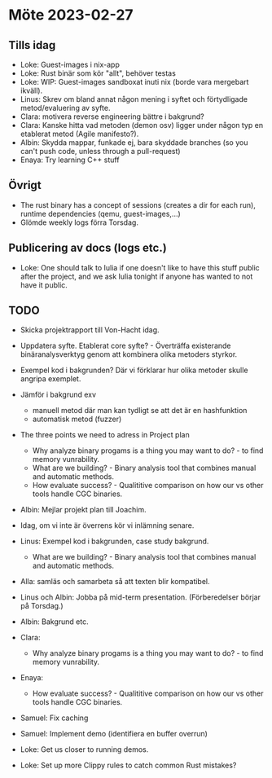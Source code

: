 # Möte 2023-02-27

## Tills idag
- Loke: Guest-images i nix-app
- Loke: Rust binär som kör "allt", behöver testas
- Loke: WIP: Guest-images sandboxat inuti nix (borde vara mergebart ikväll).
- Linus: Skrev om bland annat någon mening i syftet och förtydligade
  metod/evaluering av syfte.
- Clara: motivera reverse engineering bättre i bakgrund?
- Clara: Kanske hitta vad metoden (demon osv) ligger under någon typ en
  etablerat metod (Agile manifesto?).
- Albin: Skydda mappar, funkade ej, bara skyddade branches (so you can't push
  code, unless through a pull-request)
- Enaya: Try learning C++ stuff

## Övrigt
- The rust binary has a concept of sessions (creates a dir for each run),
  runtime dependencies (qemu, guest-images,...)
- Glömde weekly logs förra Torsdag.

## Publicering av docs (logs etc.)
- Loke: One should talk to Iulia if one doesn't like to have this stuff public
  after the project, and we ask Iulia tonight if anyone has wanted to not have
  it public.


## TODO
- Skicka projektrapport till Von-Hacht idag.

- Uppdatera syfte. Etablerat core syfte? - Överträffa existerande
  binäranalysverktyg genom att kombinera olika metoders styrkor.

- Exempel kod i bakgrunden? Där vi förklarar hur olika metoder skulle angripa
  exemplet.

- Jämför i bakgrund exv
	* manuell metod där man kan tydligt se att det är en hashfunktion 
	* automatisk metod (fuzzer)

- The three points we need to adress in Project plan
	* Why analyze binary progams is a thing you may want to do? - to find memory vunrability.
	* What are we building? - Binary analysis tool that combines manual and automatic methods.
	* How evaluate success? - Qualititive comparison on how our vs other tools handle CGC binaries.

- Albin: Mejlar projekt plan till Joachim.
- Idag, om vi inte är överrens kör vi inlämning senare.

- Linus: Exempel kod i bakgrunden, case study bakgrund.
	* What are we building? - Binary analysis tool that combines manual and automatic methods.
- Alla: samläs och samarbeta så att texten blir kompatibel.

- Linus och Albin: Jobba på mid-term presentation. (Förberedelser börjar på Torsdag.)

- Albin: Bakgrund etc.

- Clara: 
	* Why analyze binary progams is a thing you may want to do? - to find memory vunrability.

- Enaya:
	* How evaluate success? - Qualititive comparison on how our vs other tools handle CGC binaries.

- Samuel: Fix caching
- Samuel: Implement demo (identifiera en buffer overrun)
- Loke: Get us closer to running demos.
- Loke: Set up more Clippy rules to catch common Rust mistakes?

